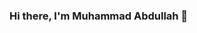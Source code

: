 ### Hi there, I'm Muhammad Abdullah 👋

<!--
**CaptainAbdullah/CaptainAbdullah** is a ✨ _special_ ✨ repository because its `README.md` (this file) appears on your GitHub profile, I'm Muhammad Abdullah.

Here are some ideas to get you started:

- 🔭 I’m currently working on Linux, SSH, C++, Java...
- 🌱 I’m currently learning about CyberSecurity, Ethical Hacking and Digital Forensics...
- 👯 I’m looking to collaborate on GitHub Open Source Operating Systems...
- 🤔 I’m looking for help with Open Source Community, GDSC, IBM...
- 💬 Ask me about anything except coding 😣�...
- 📫 How to reach me: captainAbdullah@protonmail.com...
- 😄 Pronouns: Analyst, Researcher, Software Engineer, Scrum Master ...
- ⚡ Fun fact: I can learn anything 😂...
-->


